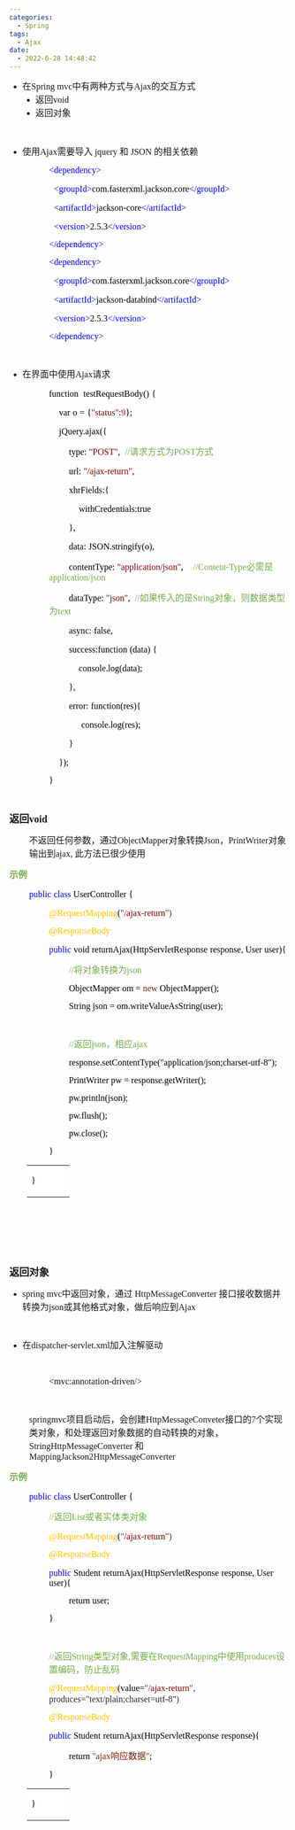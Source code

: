 ```yaml
---
categories:
  - Spring
tags:
  - Ajax
date:
  - 2022-6-28 14:48:42
---
```


<ul style="list-style-type:disc">
    <li><span style="font-size:12.0pt"><span style="font-family:&quot;Microsoft YaHei UI&quot;">在</span></span><span
            style="font-size:12.0pt"><span style="font-family:&quot;Comic Sans MS&quot;">Spring mvc</span></span><span
            style="font-size:12.0pt"><span style="font-family:&quot;Microsoft YaHei UI&quot;">中有两种方式与</span></span><span
            style="font-size:12.0pt"><span style="font-family:&quot;Comic Sans MS&quot;">Ajax</span></span><span
            style="font-size:12.0pt"><span style="font-family:&quot;Microsoft YaHei UI&quot;">的交互方式</span></span>
        <ul style="list-style-type:disc">
            <li><span style="font-size:12.0pt"><span
                        style="font-family:&quot;Microsoft YaHei UI&quot;">返回</span></span><span
                    style="font-size:12.0pt"><span style="font-family:&quot;Comic Sans MS&quot;">void</span></span></li>
            <li><span style="font-size:12.0pt"><span
                        style="font-family:&quot;Microsoft YaHei UI&quot;">返回对象</span></span></li>
        </ul>
    </li>
</ul>
<p><span style="font-size:12.0pt"><span style="font-family:&quot;Microsoft YaHei UI&quot;">&nbsp;</span></span></p>
<ul style="list-style-type:disc">
    <li><span style="font-size:12.0pt"><span style="font-family:&quot;Microsoft YaHei UI&quot;">使用</span></span><span
            style="font-size:12.0pt"><span style="font-family:&quot;Comic Sans MS&quot;">Ajax</span></span><span
            style="font-size:12.0pt"><span style="font-family:&quot;Microsoft YaHei UI&quot;">需要导入</span></span> <span
            style="font-size:12.0pt"><span style="font-family:&quot;Comic Sans MS&quot;">jquery </span></span><span
            style="font-size:12.0pt"><span style="font-family:&quot;Microsoft YaHei UI&quot;">和</span></span> <span
            style="font-size:12.0pt"><span style="font-family:&quot;Comic Sans MS&quot;">JSON </span></span><span
            style="font-size:12.0pt"><span style="font-family:&quot;Microsoft YaHei UI&quot;">的相关依赖</span></span></li>
</ul>
<p style="margin-left:72px"><span style="font-size:12.0pt"><span style="font-family:&quot;Comic Sans MS&quot;"><span
                style="color:blue">&lt;dependency&gt;</span></span></span></p>
<p style="margin-left:72px"><span style="font-size:12.0pt">&nbsp;&nbsp;<span
            style="font-family:&quot;Comic Sans MS&quot;"><span style="color:blue">&lt;groupId&gt;</span></span><span
            style="font-family:&quot;Comic Sans MS&quot;"><span
                style="color:black">com.fasterxml.jackson.core</span></span><span
            style="font-family:&quot;Comic Sans MS&quot;"><span style="color:blue">&lt;/groupId&gt;</span></span></span>
</p>
<p style="margin-left:72px"><span style="font-size:12.0pt">&nbsp;&nbsp;<span
            style="font-family:&quot;Comic Sans MS&quot;"><span style="color:blue">&lt;artifactId&gt;</span></span><span
            style="font-family:&quot;Comic Sans MS&quot;"><span style="color:black">jackson-core</span></span><span
            style="font-family:&quot;Comic Sans MS&quot;"><span
                style="color:blue">&lt;/artifactId&gt;</span></span></span></p>
<p style="margin-left:72px"><span style="font-size:12.0pt">&nbsp;&nbsp;<span
            style="font-family:&quot;Comic Sans MS&quot;"><span style="color:blue">&lt;version&gt;</span></span><span
            style="font-family:&quot;Comic Sans MS&quot;"><span style="color:black">2.5.3</span></span><span
            style="font-family:&quot;Comic Sans MS&quot;"><span style="color:blue">&lt;/version&gt;</span></span></span>
</p>
<p style="margin-left:72px"><span style="font-size:12.0pt"><span style="font-family:&quot;Comic Sans MS&quot;"><span
                style="color:blue">&lt;/dependency&gt;</span></span></span></p>
<p style="margin-left:72px"><span style="font-size:12.0pt"><span style="font-family:&quot;Comic Sans MS&quot;"><span
                style="color:blue">&lt;dependency&gt;</span></span></span></p>
<p style="margin-left:72px"><span style="font-size:12.0pt">&nbsp;&nbsp;<span
            style="font-family:&quot;Comic Sans MS&quot;"><span style="color:blue">&lt;groupId&gt;</span></span><span
            style="font-family:&quot;Comic Sans MS&quot;"><span
                style="color:black">com.fasterxml.jackson.core</span></span><span
            style="font-family:&quot;Comic Sans MS&quot;"><span style="color:blue">&lt;/groupId&gt;</span></span></span>
</p>
<p style="margin-left:72px"><span style="font-size:12.0pt">&nbsp;&nbsp;<span
            style="font-family:&quot;Comic Sans MS&quot;"><span style="color:blue">&lt;artifactId&gt;</span></span><span
            style="font-family:&quot;Comic Sans MS&quot;"><span style="color:black">jackson-databind</span></span><span
            style="font-family:&quot;Comic Sans MS&quot;"><span
                style="color:blue">&lt;/artifactId&gt;</span></span></span></p>
<p style="margin-left:72px"><span style="font-size:12.0pt">&nbsp;&nbsp;<span
            style="font-family:&quot;Comic Sans MS&quot;"><span style="color:blue">&lt;version&gt;</span></span><span
            style="font-family:&quot;Comic Sans MS&quot;"><span style="color:black">2.5.3</span></span><span
            style="font-family:&quot;Comic Sans MS&quot;"><span style="color:blue">&lt;/version&gt;</span></span></span>
</p>
<p style="margin-left:72px"><span style="font-size:12.0pt"><span style="font-family:&quot;Comic Sans MS&quot;"><span
                style="color:blue">&lt;/dependency&gt;</span></span></span></p>
<p style="margin-left:72px"><span style="font-size:12.0pt"><span
            style="font-family:&quot;Comic Sans MS&quot;">&nbsp;</span></span></p>
<ul style="list-style-type:disc">
    <li><span style="font-size:12.0pt"><span
                style="font-family:&quot;Microsoft YaHei UI&quot;">在界面中使用</span></span><span
            style="font-size:12.0pt"><span style="font-family:&quot;Comic Sans MS&quot;">Ajax</span></span><span
            style="font-size:12.0pt"><span style="font-family:&quot;Microsoft YaHei UI&quot;">请求</span></span></li>
</ul>
<p style="margin-left:72px"><span style="font-size:12.0pt"><span style="color:black"><span
                style="font-family:&quot;Comic Sans MS&quot;">function</span>&nbsp;&nbsp;<span
                style="font-family:&quot;Comic Sans MS&quot;">testRequestBody()</span>&nbsp;<span
                style="font-family:&quot;Comic Sans MS&quot;">{</span>&nbsp;</span></span></p>
<p style="margin-left:72px"><span style="font-size:12.0pt">&nbsp;&nbsp;&nbsp;&nbsp;<span
            style="font-family:&quot;Comic Sans MS&quot;"><span style="color:black">var</span></span>&nbsp;<span
            style="font-family:&quot;Comic Sans MS&quot;"><span style="color:black">o</span></span>&nbsp;<span
            style="font-family:&quot;Comic Sans MS&quot;"><span style="color:black">=</span></span>&nbsp;<span
            style="font-family:&quot;Comic Sans MS&quot;"><span style="color:black">{</span></span><span
            style="font-family:&quot;Comic Sans MS&quot;"><span style="color:maroon">"status"</span></span><span
            style="font-family:&quot;Comic Sans MS&quot;"><span style="color:black">:</span></span><span
            style="font-family:&quot;Comic Sans MS&quot;"><span style="color:red">9</span></span><span
            style="font-family:&quot;Comic Sans MS&quot;"><span style="color:black">};</span></span></span></p>
<p style="margin-left:72px"><span style="font-size:12.0pt"><span style="color:black">&nbsp;&nbsp;&nbsp;&nbsp;<span
                style="font-family:&quot;Comic Sans MS&quot;">jQuery.ajax({</span></span></span></p>
<p style="margin-left:72px"><span style="font-size:12.0pt">&nbsp;&nbsp;&nbsp;&nbsp;&nbsp;&nbsp;&nbsp;&nbsp;<span
            style="font-family:&quot;Comic Sans MS&quot;"><span style="color:black">type:</span></span>&nbsp;<span
            style="font-family:&quot;Comic Sans MS&quot;"><span style="color:maroon">"POST"</span></span><span
            style="font-family:&quot;Comic Sans MS&quot;"><span style="color:black">,</span></span>&nbsp; <span
            style="font-family:&quot;Comic Sans MS&quot;"><span style="color:#70ad47">//</span></span><span
            style="font-family:&quot;Microsoft YaHei UI&quot;"><span style="color:#70ad47">请求方式为</span></span><span
            style="font-family:&quot;Comic Sans MS&quot;"><span style="color:#70ad47">POST</span></span><span
            style="font-family:&quot;Microsoft YaHei UI&quot;"><span style="color:#70ad47">方式</span></span></span></p>
<p style="margin-left:72px"><span style="font-size:12.0pt">&nbsp;&nbsp;&nbsp;&nbsp;&nbsp;&nbsp;&nbsp;&nbsp;<span
            style="font-family:&quot;Comic Sans MS&quot;"><span style="color:black">url:</span></span>&nbsp;<span
            style="font-family:&quot;Comic Sans MS&quot;"><span style="color:maroon">"</span></span><span
            style="font-family:&quot;Comic Sans MS&quot;"><span style="color:maroon">/ajax-return</span></span><span
            style="font-family:&quot;Comic Sans MS&quot;"><span style="color:maroon">"</span></span><span
            style="font-family:&quot;Comic Sans MS&quot;"><span style="color:black">,</span></span></span></p>
<p style="margin-left:72px"><span style="font-size:12.0pt"><span
            style="color:black">&nbsp;&nbsp;&nbsp;&nbsp;&nbsp;&nbsp;&nbsp;&nbsp;<span
                style="font-family:&quot;Comic Sans MS&quot;">xhrFields:{</span></span></span></p>
<p style="margin-left:72px"><span style="font-size:12.0pt"><span
            style="color:black">&nbsp;&nbsp;&nbsp;&nbsp;&nbsp;&nbsp;&nbsp;&nbsp;&nbsp;&nbsp;&nbsp;&nbsp;<span
                style="font-family:&quot;Comic Sans MS&quot;">withCredentials:true</span></span></span></p>
<p style="margin-left:72px"><span style="font-size:12.0pt"><span
            style="color:black">&nbsp;&nbsp;&nbsp;&nbsp;&nbsp;&nbsp;&nbsp;&nbsp;<span
                style="font-family:&quot;Comic Sans MS&quot;">},</span></span></span></p>
<p style="margin-left:72px"><span style="font-size:12.0pt"><span
            style="color:black">&nbsp;&nbsp;&nbsp;&nbsp;&nbsp;&nbsp;&nbsp;&nbsp;<span
                style="font-family:&quot;Comic Sans MS&quot;">data:</span>&nbsp;<span
                style="font-family:&quot;Comic Sans MS&quot;">JSON.stringify(o),</span></span></span></p>
<p style="margin-left:72px"><span style="font-size:12.0pt">&nbsp;&nbsp;&nbsp;&nbsp;&nbsp;&nbsp;&nbsp;&nbsp;<span
            style="font-family:&quot;Comic Sans MS&quot;"><span
                style="color:black">contentType:</span></span>&nbsp;<span
            style="font-family:&quot;Comic Sans MS&quot;"><span
                style="color:maroon">"application/json"</span></span><span
            style="font-family:&quot;Comic Sans MS&quot;"><span style="color:black">,</span></span>&nbsp;&nbsp;&nbsp;
        <span style="font-family:&quot;Comic Sans MS&quot;"><span style="color:#70ad47">//</span></span><span
            style="font-family:&quot;Comic Sans MS&quot;"><span style="color:#70ad47">Content-Type</span></span><span
            style="font-family:&quot;Microsoft YaHei UI&quot;"><span style="color:#70ad47">必需是</span></span><span
            style="font-family:&quot;Comic Sans MS&quot;"><span
                style="color:#70ad47">application/json</span></span></span></p>
<p style="margin-left:72px"><span style="font-size:12.0pt">&nbsp;&nbsp;&nbsp;&nbsp;&nbsp;&nbsp;&nbsp;&nbsp;<span
            style="font-family:&quot;Comic Sans MS&quot;"><span style="color:black">dataType:</span></span>&nbsp;<span
            style="font-family:&quot;Comic Sans MS&quot;"><span style="color:maroon">"json"</span></span><span
            style="font-family:&quot;Comic Sans MS&quot;"><span style="color:black">,</span></span> <span
            style="font-family:&quot;Comic Sans MS&quot;"><span style="color:#70ad47">&nbsp;//</span></span><span
            style="font-family:&quot;Microsoft YaHei UI&quot;"><span style="color:#70ad47">如果传入的是</span></span><span
            style="font-family:&quot;Comic Sans MS&quot;"><span style="color:#70ad47">String</span></span><span
            style="font-family:&quot;Microsoft YaHei UI&quot;"><span style="color:#70ad47">对象，则数据类型为</span></span><span
            style="font-family:&quot;Comic Sans MS&quot;"><span style="color:#70ad47">text</span></span></span></p>
<p style="margin-left:72px"><span style="font-size:12.0pt"><span
            style="color:black">&nbsp;&nbsp;&nbsp;&nbsp;&nbsp;&nbsp;&nbsp;&nbsp;<span
                style="font-family:&quot;Comic Sans MS&quot;">async:</span>&nbsp;<span
                style="font-family:&quot;Comic Sans MS&quot;">false,</span></span></span></p>
<p style="margin-left:72px"><span style="font-size:12.0pt"><span
            style="color:black">&nbsp;&nbsp;&nbsp;&nbsp;&nbsp;&nbsp;&nbsp;&nbsp;<span
                style="font-family:&quot;Comic Sans MS&quot;">success:function</span>&nbsp;<span
                style="font-family:&quot;Comic Sans MS&quot;">(data)</span>&nbsp;<span
                style="font-family:&quot;Comic Sans MS&quot;">{</span></span></span></p>
<p style="margin-left:72px"><span style="font-size:12.0pt"><span
            style="color:black">&nbsp;&nbsp;&nbsp;&nbsp;&nbsp;&nbsp;&nbsp;&nbsp;&nbsp;&nbsp;&nbsp;&nbsp;<span
                style="font-family:&quot;Comic Sans MS&quot;">console.log(data);</span></span></span></p>
<p style="margin-left:72px"><span style="font-size:12.0pt"><span
            style="color:black">&nbsp;&nbsp;&nbsp;&nbsp;&nbsp;&nbsp;&nbsp;&nbsp;<span
                style="font-family:&quot;Comic Sans MS&quot;">},</span></span></span></p>
<p style="margin-left:72px"><span style="font-size:12.0pt"><span
            style="color:black">&nbsp;&nbsp;&nbsp;&nbsp;&nbsp;&nbsp; &nbsp;<span
                style="font-family:&quot;Comic Sans MS&quot;">error:</span>&nbsp;<span
                style="font-family:&quot;Comic Sans MS&quot;">function(res){</span></span></span></p>
<p style="margin-left:72px"><span style="font-size:12.0pt"><span
            style="color:black">&nbsp;&nbsp;&nbsp;&nbsp;&nbsp;&nbsp;&nbsp;&nbsp;&nbsp;&nbsp;&nbsp;&nbsp;&nbsp;<span
                style="font-family:&quot;Comic Sans MS&quot;">console.log(res);</span></span></span></p>
<p style="margin-left:72px"><span style="font-size:12.0pt"><span
            style="color:black">&nbsp;&nbsp;&nbsp;&nbsp;&nbsp;&nbsp;&nbsp;&nbsp;<span
                style="font-family:&quot;Comic Sans MS&quot;">}</span></span></span></p>
<p style="margin-left:72px"><span style="font-size:12.0pt"><span style="color:black">&nbsp;&nbsp;&nbsp;&nbsp;<span
                style="font-family:&quot;Comic Sans MS&quot;">});</span></span></span></p>
<p style="margin-left:72px"><span style="font-size:12.0pt"><span style="font-family:&quot;Comic Sans MS&quot;"><span
                style="color:black">}</span></span></span></p>
<p><span style="font-size:12.0pt"><span style="font-family:&quot;Microsoft YaHei UI&quot;"><span
                style="color:#70ad47">&nbsp;</span></span></span></p>
<p><span style="font-size:13.5pt"><strong><span
                style="font-family:&quot;Microsoft YaHei UI&quot;">返回</span></strong><strong><span
                style="font-family:&quot;Comic Sans MS&quot;">void</span></strong></span></p>
<p style="margin-left:36px"><span style="font-size:12.0pt"><span
            style="font-family:&quot;Microsoft YaHei UI&quot;">不返回任何参数，通过</span><span
            style="font-family:&quot;Comic Sans MS&quot;">ObjectMapper</span><span
            style="font-family:&quot;Microsoft YaHei UI&quot;">对象转换</span><span
            style="font-family:&quot;Comic Sans MS&quot;">Json</span><span
            style="font-family:&quot;Microsoft YaHei UI&quot;">，</span><span
            style="font-family:&quot;Comic Sans MS&quot;">PrintWriter</span><span
            style="font-family:&quot;Microsoft YaHei UI&quot;">对象输出到</span><span
            style="font-family:&quot;Comic Sans MS&quot;">ajax, </span><span
            style="font-family:&quot;Microsoft YaHei UI&quot;">此方法已很少使用</span></span></p>
<p><span style="font-size:12.0pt"><span style="font-family:&quot;Microsoft YaHei UI&quot;"><span
                style="color:#70ad47"><strong>示例</strong></span></span></span></p>
<p style="margin-left:36px"><span style="font-size:12.0pt"><span style="font-family:&quot;Comic Sans MS&quot;"><span
                style="color:blue">public</span></span>&nbsp;<span style="font-family:&quot;Comic Sans MS&quot;"><span
                style="color:blue">class</span></span>&nbsp;<span style="font-family:&quot;Comic Sans MS&quot;"><span
                style="color:black">UserController</span></span>&nbsp;<span
            style="font-family:&quot;Comic Sans MS&quot;"><span style="color:black">{</span></span></span></p>
<p style="margin-left:72px"><span style="font-size:12.0pt"><span style="font-family:&quot;Comic Sans MS&quot;"><span
                style="color:#ffc000">@RequestMapping</span></span><span
            style="font-family:&quot;Comic Sans MS&quot;"><span style="color:black">(</span></span><span
            style="font-family:&quot;Comic Sans MS&quot;"><span style="color:#78230c">"</span></span><span
            style="font-family:&quot;Comic Sans MS&quot;"><span style="color:maroon">/ajax-return</span></span><span
            style="font-family:&quot;Comic Sans MS&quot;"><span style="color:#78230c">"</span></span><span
            style="font-family:&quot;Comic Sans MS&quot;"><span style="color:#78230c">)</span></span>&nbsp;&nbsp;</span>
</p>
<p style="margin-left:72px"><span style="font-size:12.0pt"><span style="font-family:&quot;Comic Sans MS&quot;"><span
                style="color:#ffc000">@ResponseBody</span></span></span></p>
<p style="margin-left:72px"><span style="font-size:12.0pt"><span style="font-family:&quot;Comic Sans MS&quot;"><span
                style="color:blue">public</span></span>&nbsp;<span style="font-family:&quot;Comic Sans MS&quot;"><span
                style="color:black">void</span></span>&nbsp;<span style="font-family:&quot;Comic Sans MS&quot;"><span
                style="color:black">returnAjax</span></span><span style="font-family:&quot;Comic Sans MS&quot;"><span
                style="color:black">(HttpServletResponse</span></span>&nbsp;<span
            style="font-family:&quot;Comic Sans MS&quot;"><span style="color:black">response</span></span><span
            style="font-family:&quot;Comic Sans MS&quot;"><span style="color:black">, User user</span></span><span
            style="font-family:&quot;Comic Sans MS&quot;"><span style="color:black">){</span></span></span></p>
<p style="margin-left:108px"><span style="font-size:12.0pt"><span style="color:#70ad47"><span
                style="font-family:&quot;Comic Sans MS&quot;">//</span><span
                style="font-family:&quot;Microsoft YaHei UI&quot;">将对象转换为</span><span
                style="font-family:&quot;Comic Sans MS&quot;">json</span></span></span></p>
<p style="margin-left:108px"><span style="font-size:12.0pt"><span style="font-family:&quot;Comic Sans MS&quot;"><span
                style="color:black">ObjectMapper om = </span><span style="color:#78230c">new</span><span
                style="color:black"> ObjectMapper();</span></span></span></p>
<p style="margin-left:108px"><span style="font-size:12.0pt"><span style="font-family:&quot;Comic Sans MS&quot;"><span
                style="color:black">String json = om.writeValueAsString(user);</span></span></span></p>
<p style="margin-left:108px"><span style="font-size:12.0pt"><span style="font-family:&quot;Comic Sans MS&quot;"><span
                style="color:black">&nbsp;</span></span></span></p>
<p style="margin-left:108px"><span style="font-size:12.0pt"><span style="color:#70ad47"><span
                style="font-family:&quot;Comic Sans MS&quot;">//</span><span
                style="font-family:&quot;Microsoft YaHei UI&quot;">返回</span><span
                style="font-family:&quot;Comic Sans MS&quot;">json</span><span
                style="font-family:&quot;Microsoft YaHei UI&quot;">，相应</span><span
                style="font-family:&quot;Comic Sans MS&quot;">ajax</span></span></span></p>
<p style="margin-left:108px"><span style="font-size:12.0pt"><span style="font-family:&quot;Comic Sans MS&quot;"><span
                style="color:black">response.setContentType("application/json;charset-utf-8");</span></span></span></p>
<p style="margin-left:108px"><span style="font-size:12.0pt"><span style="font-family:&quot;Comic Sans MS&quot;"><span
                style="color:black">PrintWriter pw = response.getWriter();</span></span></span></p>
<p style="margin-left:108px"><span style="font-size:12.0pt"><span style="font-family:&quot;Comic Sans MS&quot;"><span
                style="color:black">pw.println(json);</span></span></span></p>
<p style="margin-left:108px"><span style="font-size:12.0pt"><span style="font-family:&quot;Comic Sans MS&quot;"><span
                style="color:black">pw.flush();</span></span></span></p>
<p style="margin-left:108px"><span style="font-size:12.0pt"><span style="font-family:&quot;Comic Sans MS&quot;"><span
                style="color:black">pw.close();</span></span></span></p>
<p style="margin-left:72px"><span style="font-size:12.0pt"><span style="font-family:&quot;Comic Sans MS&quot;"><span
                style="color:black">}</span></span></span></p>
<table summary="" cellspacing="0"
    style="border-collapse:collapse; border-color:#a3a3a3; border-style:solid; border-width:0px; margin-left:32px"
    class=" cke_show_border">
    <tbody>
        <tr>
            <td
                style="background-color:white; border-bottom:0px; border-left:0px; border-right:0px; border-top:0px; vertical-align:top; width:.6381in">
                <p><span style="font-size:12.0pt"><span style="font-family:&quot;Comic Sans MS&quot;"><span
                                style="color:black">}</span></span></span></p>
            </td>
        </tr>
    </tbody>
</table>
<p><span style="font-size:13.5pt"><span style="font-family:&quot;Microsoft YaHei UI&quot;">&nbsp;</span></span></p>
<p><span style="font-size:13.5pt"><span style="font-family:&quot;Microsoft YaHei UI&quot;">&nbsp;</span></span></p>
<p><span style="font-size:13.5pt"><span style="font-family:&quot;Microsoft YaHei UI&quot;">&nbsp;</span></span></p>
<p><span style="font-size:13.5pt"><span
            style="font-family:&quot;Microsoft YaHei UI&quot;"><strong>返回对象</strong></span></span></p>
<ul style="list-style-type:disc">
    <li><span style="font-size:12.0pt"><span style="font-family:&quot;Comic Sans MS&quot;">spring mvc</span></span><span
            style="font-size:12.0pt"><span style="font-family:&quot;Microsoft YaHei UI&quot;">中返回对象，通过</span></span>
        <span style="font-size:12.0pt"><span style="font-family:&quot;Comic Sans MS&quot;">HttpMessageConverter
            </span></span><span style="font-size:12.0pt"><span
                style="font-family:&quot;Microsoft YaHei UI&quot;">接口接收数据并转换为</span></span><span
            style="font-size:12.0pt"><span style="font-family:&quot;Comic Sans MS&quot;">json</span></span><span
            style="font-size:12.0pt"><span
                style="font-family:&quot;Microsoft YaHei UI&quot;">或其他格式对象，做后响应到</span></span><span
            style="font-size:12.0pt"><span style="font-family:&quot;Comic Sans MS&quot;">Ajax</span></span></li>
</ul>
<p><span style="font-size:12.0pt"><span style="font-family:&quot;Comic Sans MS&quot;"></span></span><br></p>
<ul style="list-style-type:disc">
    <li><span style="font-size:12.0pt"><span style="font-family:&quot;Microsoft YaHei UI&quot;">在</span></span><span
            style="font-size:12.0pt"><span
                style="font-family:&quot;Comic Sans MS&quot;">dispatcher-servlet.xml</span></span><span
            style="font-size:12.0pt"><span style="font-family:&quot;Microsoft YaHei UI&quot;">加入注解驱动</span></span></li>
</ul>
<p style="margin-left:36px"><span style="font-size:12.0pt"><span
            style="font-family:&quot;Microsoft YaHei UI&quot;">&nbsp;</span></span></p>
<p style="margin-left:72px"><span style="font-size:12.0pt"><span
            style="font-family:&quot;Comic Sans MS&quot;">&lt;mvc:annotation-driven/&gt;</span></span></p>
<p style="margin-left:72px"><span style="font-size:12.0pt"><span
            style="font-family:&quot;Comic Sans MS&quot;">&nbsp;</span></span></p>
<p style="margin-left:36px"><span style="font-size:12.0pt"><span
            style="font-family:&quot;Comic Sans MS&quot;">s</span><span
            style="font-family:&quot;Comic Sans MS&quot;">pringmvc</span><span
            style="font-family:&quot;Microsoft YaHei UI&quot;">项目启动后，会创建</span><span
            style="font-family:&quot;Comic Sans MS&quot;">HttpMessageConveter</span><span
            style="font-family:&quot;Microsoft YaHei UI&quot;">接口的</span><span
            style="font-family:&quot;Comic Sans MS&quot;">7</span><span
            style="font-family:&quot;Microsoft YaHei UI&quot;">个实现类对象，和处理返回对象数据的自动转换的对象，</span><span
            style="font-family:&quot;Comic Sans MS&quot;">StringHttpMessageConverter </span><span
            style="font-family:&quot;Microsoft YaHei UI&quot;">和</span><span
            style="font-family:&quot;Comic Sans MS&quot;"> MappingJackson2HttpMessageConverter</span></span></p>
<p><span style="font-size:12.0pt"><span style="font-family:&quot;Microsoft YaHei UI&quot;"><span
                style="color:#70ad47"><strong>示例</strong></span></span></span></p>
<p style="margin-left:36px"><span style="font-size:12.0pt"><span style="font-family:&quot;Comic Sans MS&quot;"><span
                style="color:blue">public</span></span>&nbsp;<span style="font-family:&quot;Comic Sans MS&quot;"><span
                style="color:blue">class</span></span>&nbsp;<span style="font-family:&quot;Comic Sans MS&quot;"><span
                style="color:black">UserController</span></span>&nbsp;<span
            style="font-family:&quot;Comic Sans MS&quot;"><span style="color:black">{</span></span></span></p>
<p style="margin-left:72px"><span style="font-size:12.0pt"><span style="color:#70ad47"><span
                style="font-family:&quot;Comic Sans MS&quot;">//</span><span
                style="font-family:&quot;Microsoft YaHei UI&quot;">返回</span><span
                style="font-family:&quot;Comic Sans MS&quot;">List</span><span
                style="font-family:&quot;Microsoft YaHei UI&quot;">或者实体类对象</span></span></span></p>
<p style="margin-left:72px"><span style="font-size:12.0pt"><span style="font-family:&quot;Comic Sans MS&quot;"><span
                style="color:#ffc000">@RequestMapping</span></span><span
            style="font-family:&quot;Comic Sans MS&quot;"><span style="color:black">(</span></span><span
            style="font-family:&quot;Comic Sans MS&quot;"><span style="color:#78230c">"</span></span><span
            style="font-family:&quot;Comic Sans MS&quot;"><span style="color:maroon">/ajax-return</span></span><span
            style="font-family:&quot;Comic Sans MS&quot;"><span style="color:#78230c">"</span></span><span
            style="font-family:&quot;Comic Sans MS&quot;"><span style="color:#78230c">)</span></span>&nbsp;&nbsp;</span>
</p>
<p style="margin-left:72px"><span style="font-size:12.0pt"><span style="font-family:&quot;Comic Sans MS&quot;"><span
                style="color:#ffc000">@ResponseBody</span></span></span></p>
<p style="margin-left:72px"><span style="font-size:12.0pt"><span style="font-family:&quot;Comic Sans MS&quot;"><span
                style="color:blue">public</span></span>&nbsp;<span style="font-family:&quot;Comic Sans MS&quot;"><span
                style="color:black">Student</span></span>&nbsp;<span style="font-family:&quot;Comic Sans MS&quot;"><span
                style="color:black">returnAjax</span></span><span style="font-family:&quot;Comic Sans MS&quot;"><span
                style="color:black">(HttpServletResponse</span></span>&nbsp;<span
            style="font-family:&quot;Comic Sans MS&quot;"><span style="color:black">response</span></span><span
            style="font-family:&quot;Comic Sans MS&quot;"><span style="color:black">, User user</span></span><span
            style="font-family:&quot;Comic Sans MS&quot;"><span style="color:black">){</span></span></span></p>
<p style="margin-left:108px"><span style="font-size:12.0pt"><span style="font-family:&quot;Comic Sans MS&quot;"><span
                style="color:black">return user;</span></span></span></p>
<p style="margin-left:72px"><span style="font-size:12.0pt"><span style="font-family:&quot;Comic Sans MS&quot;"><span
                style="color:black">}</span></span></span></p>
<p style="margin-left:72px"><span style="font-size:12.0pt"><span style="font-family:&quot;Comic Sans MS&quot;"><span
                style="color:black">&nbsp;</span></span></span></p>
<p style="margin-left:72px"><span style="font-size:12.0pt"><span style="color:#70ad47"><span
                style="font-family:&quot;Comic Sans MS&quot;">//</span><span
                style="font-family:&quot;Microsoft YaHei UI&quot;">返回</span><span
                style="font-family:&quot;Comic Sans MS&quot;">String</span><span
                style="font-family:&quot;Microsoft YaHei UI&quot;">类型对象</span><span
                style="font-family:&quot;Comic Sans MS&quot;">,</span><span
                style="font-family:&quot;Microsoft YaHei UI&quot;">需要在</span><span
                style="font-family:&quot;Comic Sans MS&quot;">RequestMapping</span><span
                style="font-family:&quot;Microsoft YaHei UI&quot;">中使用</span><span
                style="font-family:&quot;Comic Sans MS&quot;">produces</span><span
                style="font-family:&quot;Microsoft YaHei UI&quot;">设置编码，防止乱码</span></span></span></p>
<p style="margin-left:72px"><span style="font-size:12.0pt"><span style="font-family:&quot;Comic Sans MS&quot;"><span
                style="color:#ffc000">@RequestMapping</span></span><span
            style="font-family:&quot;Comic Sans MS&quot;"><span style="color:black">(</span></span><span
            style="font-family:&quot;Comic Sans MS&quot;"><span style="color:black">value=</span></span><span
            style="font-family:&quot;Comic Sans MS&quot;"><span style="color:#78230c">"</span></span><span
            style="font-family:&quot;Comic Sans MS&quot;"><span style="color:maroon">/ajax-return</span></span><span
            style="font-family:&quot;Comic Sans MS&quot;"><span style="color:#78230c">", </span></span><span
            style="font-family:&quot;Comic Sans MS&quot;"><span style="color:#24292e">produces</span></span><span
            style="font-family:&quot;Comic Sans MS&quot;"><span
                style="color:#24292e">="text/plain;charset=utf-8"</span></span><span
            style="font-family:&quot;Comic Sans MS&quot;"><span style="color:#78230c">)</span></span>&nbsp;&nbsp;</span>
</p>
<p style="margin-left:72px"><span style="font-size:12.0pt"><span style="font-family:&quot;Comic Sans MS&quot;"><span
                style="color:#ffc000">@ResponseBody</span></span></span></p>
<p style="margin-left:72px"><span style="font-size:12.0pt"><span style="font-family:&quot;Comic Sans MS&quot;"><span
                style="color:blue">public</span></span>&nbsp;<span style="font-family:&quot;Comic Sans MS&quot;"><span
                style="color:black">Student</span></span>&nbsp;<span style="font-family:&quot;Comic Sans MS&quot;"><span
                style="color:black">returnAjax</span></span><span style="font-family:&quot;Comic Sans MS&quot;"><span
                style="color:black">(HttpServletResponse</span></span>&nbsp;<span
            style="font-family:&quot;Comic Sans MS&quot;"><span style="color:black">response){</span></span></span></p>
<p style="margin-left:108px"><span style="font-size:12.0pt"><span style="font-family:&quot;Comic Sans MS&quot;"><span
                style="color:black">return </span></span><span style="font-family:&quot;Comic Sans MS&quot;"><span
                style="color:#78230c">"ajax</span></span><span style="font-family:&quot;Microsoft YaHei UI&quot;"><span
                style="color:#78230c">响应数据</span></span><span style="font-family:&quot;Comic Sans MS&quot;"><span
                style="color:#78230c">"</span></span><span style="font-family:&quot;Comic Sans MS&quot;"><span
                style="color:black">;</span></span></span></p>
<p style="margin-left:72px"><span style="font-size:12.0pt"><span style="font-family:&quot;Comic Sans MS&quot;"><span
                style="color:black">}</span></span></span></p>
<table summary="" cellspacing="0"
    style="border-collapse:collapse; border-color:#a3a3a3; border-style:solid; border-width:0px; margin-left:32px"
    class=" cke_show_border">
    <tbody>
        <tr>
            <td
                style="background-color:white; border-bottom:0px; border-left:0px; border-right:0px; border-top:0px; vertical-align:top; width:.6381in">
                <p><span style="font-size:12.0pt"><span style="font-family:&quot;Comic Sans MS&quot;"><span
                                style="color:black">}</span></span></span></p>
            </td>
        </tr>
    </tbody>
</table>
